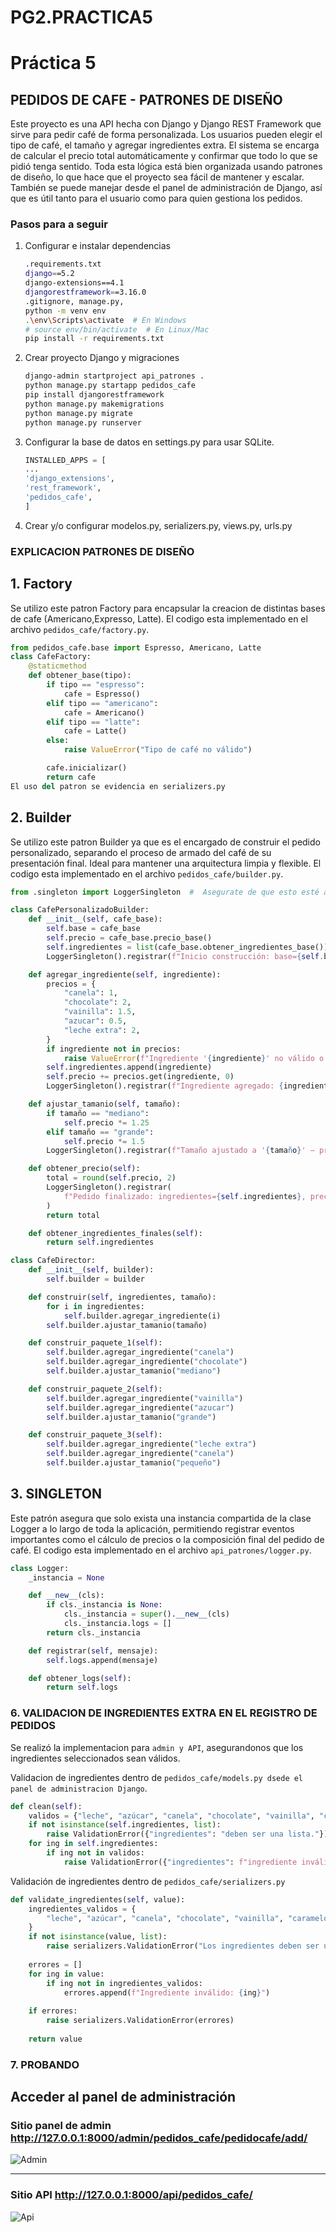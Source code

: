 # PG2.PRACTICA5
# Práctica 5

## PEDIDOS DE CAFE - PATRONES DE DISEÑO

Este proyecto es una API hecha con Django y Django REST Framework que sirve para pedir café de forma personalizada. Los usuarios pueden elegir el tipo de café, el tamaño y agregar ingredientes extra. El sistema se encarga de calcular el precio total automáticamente y confirmar que todo lo que se pidió tenga sentido. Toda esta lógica está bien organizada usando patrones de diseño, lo que hace que el proyecto sea fácil de mantener y escalar. También se puede manejar desde el panel de administración de Django, así que es útil tanto para el usuario como para quien gestiona los pedidos.

### Pasos para a seguir

1. Configurar e instalar dependencias

   ```bash
   .requirements.txt
   django==5.2
   django-extensions==4.1
   djangorestframework==3.16.0
   .gitignore, manage.py,
   python -m venv env
   .\env\Scripts\activate  # En Windows
   # source env/bin/activate  # En Linux/Mac
   pip install -r requirements.txt
   ```
2. Crear proyecto Django y migraciones

    ```bash
    django-admin startproject api_patrones .
    python manage.py startapp pedidos_cafe
    pip install djangorestframework
    python manage.py makemigrations
    python manage.py migrate
    python manage.py runserver
    ```

3.  Configurar la base de datos en settings.py para usar SQLite.

    ```python
    INSTALLED_APPS = [
    ...
    'django_extensions',
    'rest_framework',
    'pedidos_cafe',
    ]
    ```
4. Crear y/o configurar modelos.py, serializers.py, views.py, urls.py

### EXPLICACION PATRONES DE DISEÑO

## 1. Factory
Se utilizo este patron Factory para encapsular la creacion de distintas bases de cafe (Americano,Expresso, Latte).
El codigo esta implementado en el archivo `pedidos_cafe/factory.py`.

```python
from pedidos_cafe.base import Espresso, Americano, Latte
class CafeFactory:
    @staticmethod
    def obtener_base(tipo):
        if tipo == "espresso":
            cafe = Espresso()
        elif tipo == "americano":
            cafe = Americano()
        elif tipo == "latte":
            cafe = Latte()
        else:
            raise ValueError("Tipo de café no válido")

        cafe.inicializar()
        return cafe
El uso del patron se evidencia en serializers.py
```
## 2. Builder

Se utilizo este patron Builder ya que es el encargado de construir el pedido personalizado, separando el proceso de armado del café de su presentación final. Ideal para mantener una arquitectura limpia y flexible.
El codigo esta implementado en el archivo `pedidos_cafe/builder.py`.
````python
from .singleton import LoggerSingleton  #  Asegurate de que esto esté arriba

class CafePersonalizadoBuilder:
    def __init__(self, cafe_base):
        self.base = cafe_base
        self.precio = cafe_base.precio_base()
        self.ingredientes = list(cafe_base.obtener_ingredientes_base())
        LoggerSingleton().registrar(f"Inicio construcción: base={self.base.__class__.__name__}")

    def agregar_ingrediente(self, ingrediente):
        precios = {
            "canela": 1,
            "chocolate": 2,
            "vainilla": 1.5,
            "azucar": 0.5,
            "leche extra": 2,
        }
        if ingrediente not in precios:
            raise ValueError(f"Ingrediente '{ingrediente}' no válido o no disponible.")
        self.ingredientes.append(ingrediente)
        self.precio += precios.get(ingrediente, 0)
        LoggerSingleton().registrar(f"Ingrediente agregado: {ingrediente} — subtotal={self.precio}")

    def ajustar_tamanio(self, tamaño):
        if tamaño == "mediano":
            self.precio *= 1.25
        elif tamaño == "grande":
            self.precio *= 1.5
        LoggerSingleton().registrar(f"Tamaño ajustado a '{tamaño}' — precio actualizado={self.precio}")

    def obtener_precio(self):
        total = round(self.precio, 2)
        LoggerSingleton().registrar(
            f"Pedido finalizado: ingredientes={self.ingredientes}, precio={total}"
        )
        return total

    def obtener_ingredientes_finales(self):
        return self.ingredientes

class CafeDirector:
    def __init__(self, builder):
        self.builder = builder

    def construir(self, ingredientes, tamaño):
        for i in ingredientes:
            self.builder.agregar_ingrediente(i)
        self.builder.ajustar_tamanio(tamaño)

    def construir_paquete_1(self):
        self.builder.agregar_ingrediente("canela")
        self.builder.agregar_ingrediente("chocolate")
        self.builder.ajustar_tamanio("mediano")

    def construir_paquete_2(self):
        self.builder.agregar_ingrediente("vainilla")
        self.builder.agregar_ingrediente("azucar")
        self.builder.ajustar_tamanio("grande")

    def construir_paquete_3(self):
        self.builder.agregar_ingrediente("leche extra")
        self.builder.agregar_ingrediente("canela")
        self.builder.ajustar_tamanio("pequeño")
````
## 3. SINGLETON
Este patrón asegura que solo exista una instancia compartida de la clase Logger a lo largo de toda la aplicación, permitiendo registrar eventos importantes como el cálculo de precios o la composición final del pedido de café.
El codigo esta implementado en el archivo `api_patrones/logger.py`.

````python
class Logger:
    _instancia = None

    def __new__(cls):
        if cls._instancia is None:
            cls._instancia = super().__new__(cls)
            cls._instancia.logs = []
        return cls._instancia

    def registrar(self, mensaje):
        self.logs.append(mensaje)

    def obtener_logs(self):
        return self.logs
````
### 6. VALIDACION DE INGREDIENTES EXTRA EN EL REGISTRO DE PEDIDOS
Se realizó la implementacion para `admin y API`, asegurandonos que los ingredientes seleccionados sean válidos.

Validacion de ingredientes dentro de `pedidos_cafe/models.py dsede el panel de administracion Django`.
````python
def clean(self):
    validos = {"leche", "azúcar", "canela", "chocolate", "vainilla", "caramelo", "miel"}
    if not isinstance(self.ingredientes, list):
        raise ValidationError({"ingredientes": "deben ser una lista."})
    for ing in self.ingredientes:
        if ing not in validos:
            raise ValidationError({"ingredientes": f"ingrediente inválido: {ing}"})
````
Validación de ingredientes dentro de `pedidos_cafe/serializers.py`
````python
def validate_ingredientes(self, value):
    ingredientes_validos = {
        "leche", "azúcar", "canela", "chocolate", "vainilla", "caramelo", "miel"
    }
    if not isinstance(value, list):
        raise serializers.ValidationError("Los ingredientes deben ser una lista.")
    
    errores = []
    for ing in value:
        if ing not in ingredientes_validos:
            errores.append(f"Ingrediente inválido: {ing}")
    
    if errores:
        raise serializers.ValidationError(errores)
    
    return value
````
### 7. PROBANDO
## Acceder al panel de administración

### Sitio panel de admin http://127.0.0.1:8000/admin/pedidos_cafe/pedidocafe/add/

![Admin](Imagenes/admin.png)

____

### Sitio API http://127.0.0.1:8000/api/pedidos_cafe/
![Api](Imagenes/api.png)
